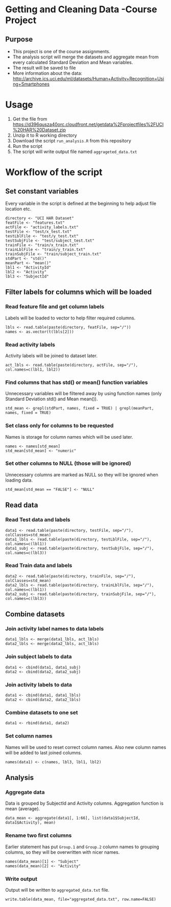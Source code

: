 # Getting and Cleaning Data -Course Project
## Purpose
* This project is one of the course assignments.
* The analysis script will merge the datasets and aggregate mean from every calculated Standard Deviation and Mean variables.
* The result will be saved to file
* More information about the data: http://archive.ics.uci.edu/ml/datasets/Human+Activity+Recognition+Using+Smartphones

# Usage
1. Get the file from https://d396qusza40orc.cloudfront.net/getdata%2Fprojectfiles%2FUCI%20HAR%20Dataset.zip
2. Unzip it to R working directory
3. Download the script `run_analysis.R` from this repository
4. Run the script 
5. The script will write output file named `aggrageted_data.txt`

# Workflow of the script
## Set constant variables
Every variable in the script is defined at the beginning to help adjust file location etc.
```
directory <- "UCI HAR Dataset"
featFile <- "features.txt"
actFile <- "activity_labels.txt"
testFile <- "test/x_test.txt"
testLblFile <- "test/y_test.txt"
testSubjFile <- "test/subject_test.txt"
trainFile <- "train/x_train.txt"
trainLblFile <- "train/y_train.txt"
trainSubjFile <- "train/subject_train.txt"
stdPart <- "std()"
meanPart <- "mean()"
lbl1 <- "ActivityId"
lbl2 <- "Activity"
lbl3 <- "SubjectId"
```
## Filter labels for columns which will be loaded
### Read feature file and get column labels
Labels will be loaded to vector to help filter required columns.
```
lbls <- read.table(paste(directory, featFile, sep="/"))
names <- as.vector(t(lbls[2]))
```
### Read activity labels
Activity labels will be joined to dataset later.
```
act_lbls <- read.table(paste(directory, actFile, sep="/"), col.names=c(lbl1, lbl2))
```
### Find columns that has std() or mean() function variables
Unnecessary variables will be filtered away by using function names (only Standard Deviation std() and Mean mean()). 
```
std_mean <- grepl(stdPart, names, fixed = TRUE) | grepl(meanPart, names, fixed = TRUE)
```
### Set class only for columns to be requested
Names is storage for column names which will be used later.
```
names <- names[std_mean]
std_mean[std_mean] <- "numeric"
```
### Set other columns to NULL (those will be ignored)
Unnecessary columns are marked as NULL so they will be ignored when loading data.
```
std_mean[std_mean == "FALSE"] <- "NULL"
```
## Read data
### Read Test data and labels
```
data1 <- read.table(paste(directory, testFile, sep="/"), colClasses=std_mean)
data1_lbls <- read.table(paste(directory, testLblFile, sep="/"), col.names=c(lbl1)) 
data1_subj <- read.table(paste(directory, testSubjFile, sep="/"), col.names=c(lbl3)) 
```
### Read Train data and labels
```
data2 <- read.table(paste(directory, trainFile, sep="/"), colClasses=std_mean)
data2_lbls <- read.table(paste(directory, trainLblFile, sep="/"), col.names=c(lbl1)) 
data2_subj <- read.table(paste(directory, trainSubjFile, sep="/"), col.names=c(lbl3))
```
## Combine datasets
### Join activity label names to data labels
```
data1_lbls <- merge(data1_lbls, act_lbls)
data2_lbls <- merge(data2_lbls, act_lbls)
```
### Join subject labels to data
```
data1 <- cbind(data1, data1_subj)
data2 <- cbind(data2, data2_subj)
```
### Join activity labels to data
```
data1 <- cbind(data1, data1_lbls)
data2 <- cbind(data2, data2_lbls)
```
### Combine datasets to one set
```
data1 <- rbind(data1, data2)
```
### Set column names
Names will be used to reset correct column names. Also new column names will be added to last joined columns.
```
names(data1) <- c(names, lbl3, lbl1, lbl2)
```
## Analysis
### Aggregate data
Data is grouped by SubjectId and Activity columns. Aggregation function is mean (average).
```
data_mean <- aggregate(data1[, 1:66], list(data1$SubjectId, data1$Activity), mean)
```
### Rename two first columns
Earlier statement has put `Group.1` and `Group.2` column names to grouping columns, so they will be overwritten with nicer names. 
```
names(data_mean)[1] <- "Subject"
names(data_mean)[2] <- "Activity"
```
### Write output
Output will be written to `aggregated_data.txt` file.
```
write.table(data_mean, file="aggregated_data.txt", row.name=FALSE)
```
